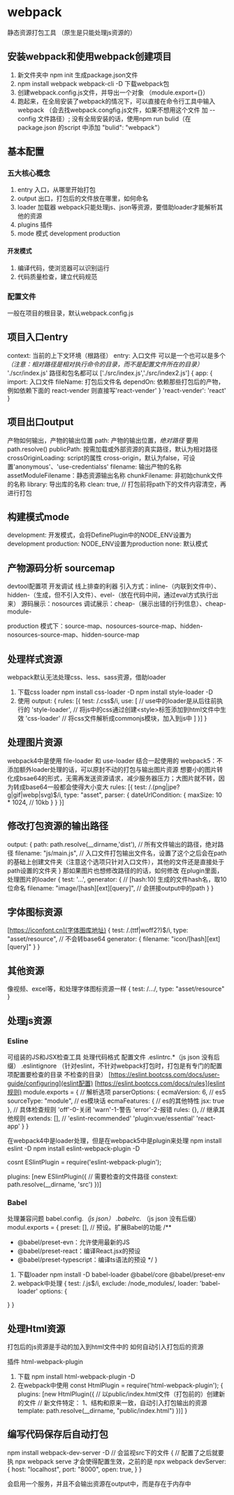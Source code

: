 # webpack
静态资源打包工具
（原生是只能处理js资源的）

## 安装webpack和使用webpack创建项目
1. 新文件夹中 npm init 生成package.json文件
2. npm install webpack webpack-cli -D 下载webpack包
3. 创建webpack.config.js文件，并导出一个对象 （module.export={}）
4. 跑起来，在全局安装了webpack的情况下，可以直接在命令行工具中输入 webpack （会去找webpack.congfig.js文件，如果不想用这个文件 加 --config 文件路径）; 没有全局安装的话，使用npm run bulid（在package.json 的script 中添加 "bulid": "webpack"）

## 基本配置

### 五大核心概念
1. entry 入口，从哪里开始打包
2. output 出口，打包后的文件放在哪里，如何命名
3. loader 加载器
   webpack只能处理js、json等资源，要借助loader才能解析其他的资源
4. plugins 插件
5. mode 模式 development production

#### 开发模式
1. 编译代码，使浏览器可以识别运行
2. 代码质量检查，建立代码规范

### 配置文件
一般在项目的根目录，默认webpack.config.js
 

## 项目入口entry
context: 当前的上下文环境（根路径）
entry: 入口文件 可以是一个也可以是多个 *（注意：相对路径是相对执行命令的目录，而不是配置文件所在的目录）*
'./scr/index.js' 路径和包名都可以
\['./src/index.js','./src/index2.js']
{
  app: {
    import: 入口文件
    fileName: 打包后文件名
    dependOn: 依赖那些打包后的产物，例如依赖下面的 react-vender 则直接写'react-vender'
  }
  'react-vender': 'react'
}

## 项目出口output
产物如何输出，产物的输出位置
path: 产物的输出位置，*绝对路径* 要用path.resolve()
publicPath: 按需加载或外部资源的真实路径，默认为相对路径
crossOriginLoading: script的属性 cross-origin，默认为false，可设置'anonymous'、'use-credentialss'
filename: 输出产物的名称
assetModuleFilename：静态资源输出名称
chunkFilename: 非初始chunk文件的名称
library: 导出库的名称
clean: true, // 打包前将path下的文件内容清空，再进行打包

## 构建模式mode
development: 开发模式，会将DefinePlugin中的NODE_ENV设置为development
production: NODE_ENV设置为production
none: 默认模式

## 产物源码分析 sourcemap
devtool配置项
开发调试 线上排查的利器
引入方式：inline-（内联到文件中）、hidden-（生成，但不引入文件）、evel-（放在代码中间，通过eval方式执行出来）
源码展示：nosources
调试展示：cheap-（展示出错的行列信息）、cheap-module-

production 模式下：source-map、nosources-source-map、hidden-nosources-source-map、hidden-source-map

## 处理样式资源
webpack默认无法处理css、less、sass资源，借助loader
1. 下载css loader
   npm install css-loader -D
   npm install style-loader -D
2. 使用
   output: {
    rules: [{
      test: /\.css$/i,
      use: [ // use中的loader是从后往前执行的
        'style-loader', // 将js中的css通过创建\<style>标签添加到html文件中生效
        'css-loader' // 将css文件解析成commonjs模块，加入到js中
      ]
    }]
   }

## 处理图片资源
webpack4中是使用 file-loader 和 use-loader 结合一起使用的
webpack5：不添加额外loader处理的话，可以原封不动的打包与输出图片资源
想要小的图片转化成bsae64的形式，无需再发送资源请求，减少服务器压力；大图片就不转，因为转成base64一般都会使得大小变大
rules: [{
  test: /\.(png|jpe?g|gif|webp|svg)$/i,
  type: "asset",
  parser: {
    dateUrlCondition: {
      maxSize: 10 * 1024, // 10kb
    }
  }
}]

## 修改打包资源的输出路径
output: {
  path: path.resolve(__dirname,'dist'), // 所有文件输出的路径，绝对路径
  filename: "js/main.js", // 入口文件打包输出文件名，设置了这个之后会在path的基础上创建文件夹（注意这个选项只针对入口文件），其他的文件还是直接处于path设置的文件夹
}
那如果图片也想修改路径的的话，如何修改
在plugin里面，处理图片的loader
{
  test: '...',
  generator: {
    // [hash:10] 生成的文件hash名，取10位命名
    filename: "image/[hash][ext][query]", // 会拼接output中的path
  }
}

## 字体图标资源
[https://iconfont.cn](字体图库地址)
{
  test: /\.(ttf|woff2?)$/i,
  type: "asset/resource", // 不会转base64
  generator: {
    filename: "icon/[hash][ext][query]"
  }
}

## 其他资源
像视频、excel等，和处理字体图标资源一样
{
  test: /.../,
  type: "asset/resource"
}

## 处理js资源
### Esline
可组装的JS和JSX检查工具
处理代码格式
配置文件
.eslintrc.*（js json 没有后缀）
.eslintignore （针对eslint，不针对webpack打包时，打包是有专门的配置项配置要检查的目录 不检查的目录）
[https://eslint.bootcss.com/docs/user-guide/configuring](eslint配置)
[https://eslint.bootccs.com/docs/rules](eslint规则)
module.exports = {
  // 解析选项
  parserOptions: {
    ecmaVersion: 6, // es5
    sourceType: "module", // es模块话
    ecmaFeatures: { // es的其他特性
      jsx: true
    },
    // 具体检查规则 'off'-0-关闭 'warn'-1-警告 'error'-2-报错
    rules: {},
    // 继承其他规则
    extends: [], // 'eslint-recommended' 'plugin:vue/essential' 'react-app'
  }
}

在webpack4中是loader处理，但是在webpack5中是plugin来处理
npm install eslint -D
npm install eslint-webpack-plugin -D

cosnt ESlintPlugin = require('eslint-webpack-plugin');

plugins: [new ESlintPlugin({
  // 需要检查的文件路径
  constext: path.resolve(__dirname, 'src')
})]

### Babel
处理兼容问题
babel.config.*（js json）
.babelrc.* （js json 没有后缀）
modul.exports = {
  preset: [], // 预设。扩展Babel的功能
  /**
   * @babel/preset-evn：允许使用最新的JS
   * @babel/preset-react：编译React.jsx的预设
   * @babel/preset-typescript：编译ts语法的预设
   */
}

1. 下载loader
   npm install -D babel-loader @babel/core @babel/preset-env
2. webpack中处理
{
  test: /\.js$/i,
  exclude: /node_modules/,
  loader: 'babel-loader'
  options: {

  }
}

## 处理Html资源
打包后的js资源是手动的加入到html文件中的
如何自动引入打包后的资源

插件 html-webpack-plugin
1. 下载
npm install html-webpack-plugin -D
2. 在webpack中使用
const HtmlPlugin = require('html-webpack-plugin');
{
  plugins: [new HtmlPlugin({
    // 以public/index.html文件（打包前的）创建新的文件
    // 新文件特定： 1、结构和原来一致，自动引入打包输出的资源
    template: path.resolve(__dirname, "public/index.html")
  })]
}

## 编写代码保存后自动打包
npm install webpack-dev-server -D 
// 会监视src下的文件
{
  // 配置了之后就要执 npx webpack serve 才会使得配置生效，之前的是 npx webpack
  devServer: {
    host: "localhost",
    port: "8000",
    open: true,
  }
}

会启用一个服务，并且不会输出资源在output中，而是存在于内存中